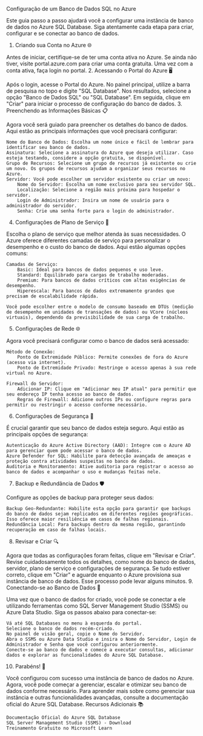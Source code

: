 Configuração de um Banco de Dados SQL no Azure

Este guia passo a passo ajudará você a configurar uma instância de banco de dados no Azure SQL Database. Siga atentamente cada etapa para criar, configurar e se conectar ao banco de dados.
1. Criando sua Conta no Azure 🌐

Antes de iniciar, certifique-se de ter uma conta ativa no Azure. Se ainda não tiver, visite portal.azure.com para criar uma conta gratuita. Uma vez com a conta ativa, faça login no portal.
2. Acessando o Portal do Azure 🖥️

Após o login, acesse o Portal do Azure. No painel principal, utilize a barra de pesquisa no topo e digite "SQL Database". Nos resultados, selecione a opção "Banco de Dados SQL" ou "SQL Database". Em seguida, clique em "Criar" para iniciar o processo de configuração do banco de dados.
3. Preenchendo as Informações Básicas 📋

Agora você será guiado para preencher os detalhes do banco de dados. Aqui estão as principais informações que você precisará configurar:

    Nome do Banco de Dados: Escolha um nome único e fácil de lembrar para identificar seu banco de dados.
    Assinatura: Selecione a assinatura do Azure que deseja utilizar. Caso esteja testando, considere a opção gratuita, se disponível.
    Grupo de Recursos: Selecione um grupo de recursos já existente ou crie um novo. Os grupos de recursos ajudam a organizar seus recursos no Azure.
    Servidor: Você pode escolher um servidor existente ou criar um novo:
        Nome do Servidor: Escolha um nome exclusivo para seu servidor SQL.
        Localização: Selecione a região mais próxima para hospedar o servidor.
        Login de Administrador: Insira um nome de usuário para o administrador do servidor.
        Senha: Crie uma senha forte para o login do administrador.

4. Configurações de Plano de Serviço 🔧

Escolha o plano de serviço que melhor atenda às suas necessidades. O Azure oferece diferentes camadas de serviço para personalizar o desempenho e o custo do banco de dados. Aqui estão algumas opções comuns:

    Camadas de Serviço:
        Basic: Ideal para bancos de dados pequenos e uso leve.
        Standard: Equilibrado para cargas de trabalho moderadas.
        Premium: Para bancos de dados críticos com altas exigências de desempenho.
        Hiperescala: Para bancos de dados extremamente grandes que precisam de escalabilidade rápida.

    Você pode escolher entre o modelo de consumo baseado em DTUs (medição de desempenho em unidades de transações de dados) ou VCore (núcleos virtuais), dependendo da previsibilidade de sua carga de trabalho.

5. Configurações de Rede 🌐

Agora você precisará configurar como o banco de dados será acessado:

    Método de Conexão:
        Ponto de Extremidade Público: Permite conexões de fora do Azure (acesso via internet).
        Ponto de Extremidade Privado: Restringe o acesso apenas à sua rede virtual no Azure.

    Firewall do Servidor:
        Adicionar IP: Clique em "Adicionar meu IP atual" para permitir que seu endereço IP tenha acesso ao banco de dados.
        Regras de Firewall: Adicione outros IPs ou configure regras para permitir ou restringir o acesso conforme necessário.

6. Configurações de Segurança 🔐

É crucial garantir que seu banco de dados esteja seguro. Aqui estão as principais opções de segurança:

    Autenticação do Azure Active Directory (AAD): Integre com o Azure AD para gerenciar quem pode acessar o banco de dados.
    Azure Defender for SQL: Habilite para detecção avançada de ameaças e proteção contra atividades suspeitas no banco de dados.
    Auditoria e Monitoramento: Ative auditoria para registrar o acesso ao banco de dados e acompanhar o uso e mudanças feitas nele.

7. Backup e Redundância de Dados 🛡️

Configure as opções de backup para proteger seus dados:

    Backup Geo-Redundante: Habilite esta opção para garantir que backups do banco de dados sejam replicados em diferentes regiões geográficas. Isso oferece maior resiliência em casos de falhas regionais.
    Redundância Local: Para backups dentro da mesma região, garantindo recuperação em caso de falhas locais.

8. Revisar e Criar 🔍

Agora que todas as configurações foram feitas, clique em "Revisar e Criar". Revise cuidadosamente todos os detalhes, como nome do banco de dados, servidor, plano de serviço e configurações de segurança. Se tudo estiver correto, clique em "Criar" e aguarde enquanto o Azure provisiona sua instância de banco de dados. Esse processo pode levar alguns minutos.
9. Conectando-se ao Banco de Dados 🚀

Uma vez que o banco de dados for criado, você pode se conectar a ele utilizando ferramentas como SQL Server Management Studio (SSMS) ou Azure Data Studio. Siga os passos abaixo para conectar-se:

    Vá até SQL Databases no menu à esquerda do portal.
    Selecione o banco de dados recém-criado.
    No painel de visão geral, copie o Nome do Servidor.
    Abra o SSMS ou Azure Data Studio e insira o Nome do Servidor, Login de Administrador e Senha que você configurou anteriormente.
    Conecte-se ao banco de dados e comece a executar consultas, adicionar dados e explorar as funcionalidades do Azure SQL Database.

10. Parabéns! 🎉

Você configurou com sucesso uma instância de banco de dados no Azure. Agora, você pode começar a gerenciar, escalar e otimizar seu banco de dados conforme necessário. Para aprender mais sobre como gerenciar sua instância e outras funcionalidades avançadas, consulte a documentação oficial do Azure SQL Database.
Recursos Adicionais 📚

    Documentação Oficial do Azure SQL Database
    SQL Server Management Studio (SSMS) - Download
    Treinamento Gratuito no Microsoft Learn
